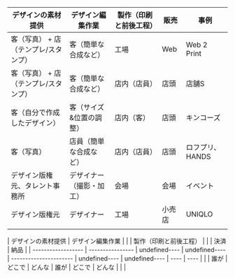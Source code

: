 
| デザインの素材提供                   | デザイン編集作業         | 製作（印刷と前後工程） | 販売   | 事例            |
| ------------------------------------ | ------------------------ | ---------------------- | ------ | --------------- |
| 客（写真） + 店（テンプレ/スタンプ） | 客（簡単な合成など）     | 工場                   | Web    | Web 2 Print     |
| 客（写真） + 店（テンプレ/スタンプ） | 客（簡単な合成など）     | 店内（店員）           | 店頭   | 店舗S           |
| 客（自分で作成したデザイン）         | 客（サイズ&位置の調整）  | 店内（客）             | 店頭   | キンコーズ      |
| 客（写真）                           | 店員（簡単な合成など）   | 店内（店員）           | 店頭   | ロフプリ、HANDS |
| デザイン版権元、タレント事務所       | デザイナー（撮影・加工） | 会場                   | 会場   | イベント        |
| デザイン版権元                       | デザイナー               | 工場                   | 小売店 | UNIQLO          |
|                                      |                          |                        |        |                 |


| デザインの素材提供 | デザイン編集作業 |        |        | 製作（印刷と前後工程） |        |        | 決済 | 納品 |
| ------------------ | ---------------- | undefined---- | undefined---- | ---------------------- | undefined---- | undefined---- | ---- | ---- |
|                    | 誰が             | どこで | どんな | 誰が                   | どこで | どんな |      |      |
